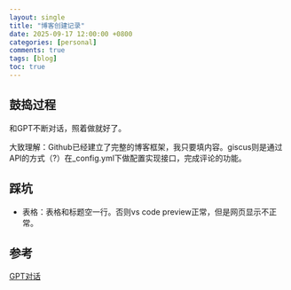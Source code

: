 ```yaml
---
layout: single
title: "博客创建记录"
date: 2025-09-17 12:00:00 +0800
categories: [personal]
comments: true
tags: [blog]
toc: true
---
```


## 鼓捣过程
和GPT不断对话，照着做就好了。

大致理解：Github已经建立了完整的博客框架，我只要填内容。giscus则是通过API的方式（?）在_config.yml下做配置实现接口，完成评论的功能。

## 踩坑

- 表格：表格和标题空一行。否则vs code preview正常，但是网页显示不正常。

## 参考
[GPT对话](https://chatgpt.com/share/68ca32ec-4b1c-8013-b754-69770a5ccf87)
